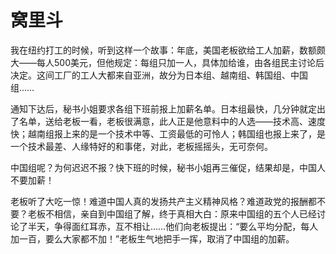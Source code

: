 # 窝里斗

我在纽约打工的时候，听到这样一个故事：年底，美国老板欲给工人加薪，数额颇大——每人500美元，但他规定：每组只加一人，具体加给谁，由各组民主讨论后决定。这间工厂的工人大都来自亚洲，故分为日本组、越南组、韩国组、中国组…… 

通知下达后，秘书小姐要求各组下班前报上加薪名单。日本组最快，几分钟就定出了名单，送给老板一看，老板很满意，此人正是他意料中的人选——技术高、速度快；越南组报上来的是一个技术中等、工资最低的可怜人；韩国组也报上来了，是一个技术最差、人缘特好的和事佬，对此，老板摇摇头，无可奈何。 

中国组呢？为何迟迟不报？快下班的时候，秘书小姐再三催促，结果却是，中国人不要加薪！ 

老板听了大吃一惊！难道中国人真的发扬共产主义精神风格？难道政党的报酬都不要？老板不相信，亲自到中国组了解，终于真相大白：原来中国组的五个人已经讨论了半天，争得面红耳赤，互不相让……他们向老板提出：“要么平均分配，每人加一百，要么大家都不加！”老板生气地把手一挥，取消了中国组的加薪。
 